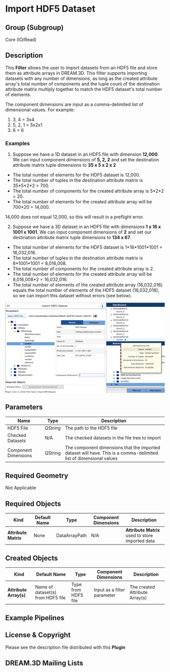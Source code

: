# Import HDF5 Dataset #

## Group (Subgroup) ##

Core (IO/Read)

## Description ##

This **Filter** allows the user to import datasets from an HDF5 file and store them as attribute arrays in DREAM.3D.  This filter supports importing datasets with any number of dimensions, as long as the created attribute array's total number of components and the tuple count of the destination attribute matrix multiply together to match the HDF5 dataset's total number of elements.

The component dimensions are input as a comma-delimited list of dimensional values.  For example:

1. 3, 4 = 3x4
2. 5, 2, 1 = 5x2x1
3. 6 = 6

### Examples ###

1. Suppose we have a 1D dataset in an HDF5 file with dimension **12,000**.
	We can input component dimensions of **5, 2, 2** and set the destination attribute matrix tuple dimensions to **35 x 5 x 2 x 2**

+ The total number of elements for the HDF5 dataset is 12,000.
+ The total number of tuples in the destination attribute matrix is 35\*5\*2\*2 = 700.
+ The total number of components for the created attribute array is 5\*2\*2 = 20.
+ The total number of elements for the created attribute array will be 700\*20 = 14,000.

14,000 does not equal 12,000, so this will result in a preflight error.

2. Suppose we have a 3D dataset in an HDF5 file with dimensions **1 x 16 x 1001 x 1001**.
We can input component dimensions of **2** and set our destination attribute matrix tuple dimensions to **134 x 67**.

+ The total number of elements for the HDF5 dataset is 1\*16\*1001\*1001 = 16,032,016.
+ The total number of tuples in the destination attribute matrix is 8\*1001\*1001 = 8,016,008.
+ The total number of components for the created attribute array is 2.
+ The total number of elements for the created attribute array will be 8,016,008\*2 = 16,032,016.
+ The total number of elements of the created attribute array (16,032,016) equals the total number of elements of the HDF5 dataset (16,032,016), so we can import this dataset without errors (see below).

![Example Image](Images/ImportHDF5Dataset_ui.png)

## Parameters ##

| Name | Type | Description |
|------|------| ----------- |
| HDF5 File | QString | The path to the HDF5 file |
| Checked Datasets | N/A | The checked datasets in the file tree to import |
| Component Dimensions | QString | The component dimensions that the imported dataset will have.  This is a comma-delimited list of dimensional values |

## Required Geometry ##

Not Applicable

## Required Objects ##

| Kind | Default Name | Type | Component Dimensions | Description |
|------|--------------|------|----------------------|-------------|
| **Attribute Matrix**  | None         | DataArrayPath | N/A | **Attribute Matrix** used to store imported data |

## Created Objects ##

| Kind | Default Name | Type | Component Dimensions | Description |
|------|--------------|------|----------------------|-------------|
| **Attribute Array(s)** | Name of dataset(s) from HDF5 file | Type from HDF5 file | Input as a filter parameter | The created Attribute Array(s) |

## Example Pipelines ##

## License & Copyright ##

Please see the description file distributed with this **Plugin**

## DREAM.3D Mailing Lists ##
